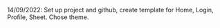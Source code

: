 14/09/2022: Set up project and github, create template for Home, Login, Profile, Sheet. Chose theme.